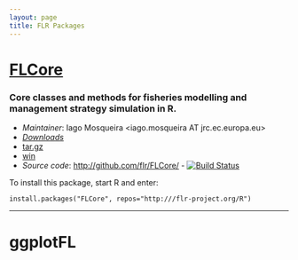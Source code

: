 ```yaml
---
layout: page
title: FLR Packages
---
```


# [FLCore](http://flr-project.org/FLCore)

### Core classes and methods for fisheries modelling and management strategy simulation in R.

- *Maintainer*: Iago Mosqueira <iago.mosqueira AT jrc.ec.europa.eu>
- [*Downloads*](https://github.com/flr/FLCore/releases/latest)
- [tar.gz](https://github.com/flr/FLCore/archive/v2.5.20140522.tar.gz)
- [win](https://github.com/flr/FLCore/archive/v2.5.20140522.zip)
- *Source code*: <http://github.com/flr/FLCore/> - [![Build Status](https://travis-ci.org/flr/FLCore.svg?branch=master)](https://travis-ci.org/flr/FLCore)

To install this package, start R and enter:

	install.packages("FLCore", repos="http:///flr-project.org/R")
___

# ggplotFL
